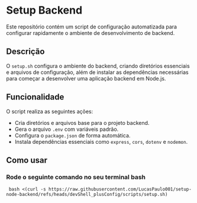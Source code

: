 # Setup Backend

Este repositório contém um script de configuração automatizada para configurar rapidamente o ambiente de desenvolvimento de backend.

## Descrição

O `setup.sh` configura o ambiente do backend, criando diretórios essenciais e arquivos de configuração, além de instalar as dependências necessárias para começar a desenvolver uma aplicação backend em Node.js.

## Funcionalidade

O script realiza as seguintes ações:
- Cria diretórios e arquivos base para o projeto backend.
- Gera o arquivo `.env` com variáveis padrão.
- Configura o `package.json` de forma automática.
- Instala dependências essenciais como `express`, `cors`, `dotenv` e `nodemon`.

## Como usar

### Rode o seguinte comando no seu terminal bash
``` 
 bash <(curl -s https://raw.githubusercontent.com/LucasPaulo001/setup-node-backend/refs/heads/devShell_plusConfig/scripts/setup.sh)


```
